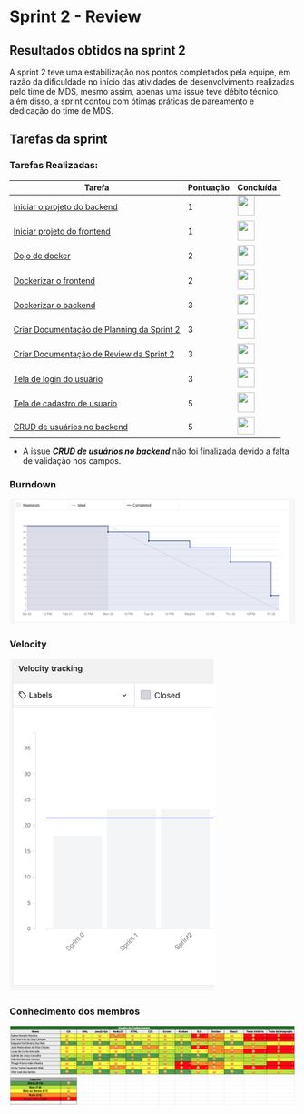 # Sprint 2 - Review 

## Resultados obtidos na sprint 2

A sprint 2 teve uma estabilização nos pontos completados pela equipe, em razão da dificuldade no início das atividades de desenvolvimento realizadas pelo time de MDS, mesmo assim, apenas uma issue teve débito técnico, além disso, a sprint contou com ótimas práticas de pareamento e dedicação do time de MDS.

## Tarefas da sprint

### Tarefas Realizadas:

|Tarefa|Pontuação|Concluída|
|--|--|--|
|[Iniciar o projeto do backend](https://github.com/fga-eps-mds/2020-2-G4/issues/3)|1|<image src="https://i.pinimg.com/originals/21/3d/c0/213dc0ed0a2e69d1978c75bfbcff903a.png" width=30 height=35>|
|[Iniciar projeto do frontend](https://github.com/fga-eps-mds/2020-2-G4/issues/7)|1|<image src="https://i.pinimg.com/originals/21/3d/c0/213dc0ed0a2e69d1978c75bfbcff903a.png" width=30 height=35>|
|[Dojo de docker](https://github.com/fga-eps-mds/2020-2-G4/issues/8)|2|<image src="https://i.pinimg.com/originals/21/3d/c0/213dc0ed0a2e69d1978c75bfbcff903a.png" width=30 height=35>|
|[Dockerizar o frontend](https://github.com/fga-eps-mds/2020-2-G4/issues/11)|2|<image src="https://i.pinimg.com/originals/21/3d/c0/213dc0ed0a2e69d1978c75bfbcff903a.png" width=30 height=35>|
|[Dockerizar o backend](https://github.com/fga-eps-mds/2020-2-G4/issues/9)|3|<image src="https://i.pinimg.com/originals/21/3d/c0/213dc0ed0a2e69d1978c75bfbcff903a.png" width=30 height=35>|
|[Criar Documentação de Planning da Sprint 2](https://github.com/fga-eps-mds/2020-2-G4/issues/22)|3|<image src="https://i.pinimg.com/originals/21/3d/c0/213dc0ed0a2e69d1978c75bfbcff903a.png" width=30 height=35>|
|[Criar Documentação de Review da Sprint 2](https://github.com/fga-eps-mds/2020-2-G4/issues/19)|3|<image src="https://i.pinimg.com/originals/21/3d/c0/213dc0ed0a2e69d1978c75bfbcff903a.png" width=30 height=35>|
|[Tela de login do usuário](https://github.com/fga-eps-mds/2020-2-G4/issues/15)|3|<image src="https://i.pinimg.com/originals/21/3d/c0/213dc0ed0a2e69d1978c75bfbcff903a.png" width=30 height=35>|
|[Tela de cadastro de usuario](https://github.com/fga-eps-mds/2020-2-G4/issues/10)|5|<image src="https://i.pinimg.com/originals/21/3d/c0/213dc0ed0a2e69d1978c75bfbcff903a.png" width=30 height=35>|
|[CRUD de usuários no backend](https://github.com/fga-eps-mds/2020-2-G4/issues/13)|5|<image src="https://contmoura.com.br/wp-content/uploads/2019/09/x-png-icon-8.png" width=30 height=30>|

- A issue ***CRUD de usuários no backend*** não foi finalizada devido a falta de validação nos campos.

### Burndown
 ![imagem](burndown.png)

### Velocity
 ![imagem](velocity.png)

### Conhecimento dos membros
  ![imagem](conhecimento.png)
 